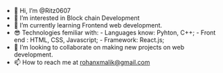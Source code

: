 - 👋 Hi, I’m @Ritz0607
- 👀 I’m interested in Block chain Development
- 🌱 I’m currently learning Frontend web development.
- 😎 Technologies femiliar with:
      - Languages know: Pyhton, C++;
      - Front end : HTML, CSS, Javascript;
      - Framework: React.js;
- 💞️ I’m looking to collaborate on making new projects on web development.
- 📫 How to reach me at rohanxmalik@gmail.com

<!---
Ritz0607/Ritz0607 is a ✨ special ✨ repository because its `README.md` (this file) appears on your GitHub profile.
You can click the Preview link to take a look at your changes.
--->
